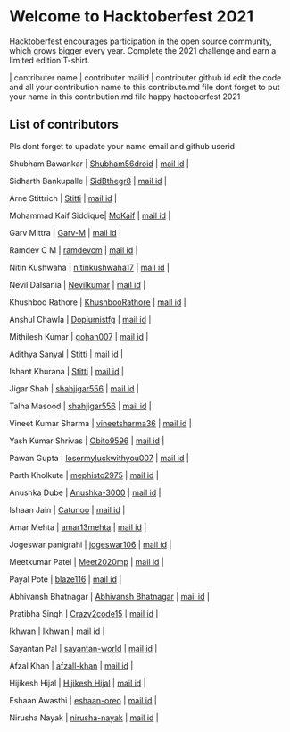 <h1>Welcome to Hacktoberfest 2021</h1>
<p>Hacktoberfest encourages participation in the open source community, which grows bigger every year. Complete the 2021 challenge and earn a limited edition T-shirt.</p>
| contributer name | contributer mailid | contributer github id
edit the code and  all your contribution name to this contribute.md file
dont forget to put your name in  this contribution.md file
happy hactoberfest 2021
<h2>List of contributors</h2>
<p>Pls dont forget to upadate your name email and github userid</p>
<p>Shubham Bawankar | <a href="https://github.com/Shubham56-droid">Shubham56droid</a>  | <a href="shubhambawankar735@gmail.com">mail id</a> |</p>
<p>Sidharth Bankupalle | <a href="https://github.com/SidBthegr8">SidBthegr8</a>  | <a href="bankupallesidharth@gmail.com">mail id</a> |</p>
<p>Arne Stittrich | <a href="https://github.com/Stitti">Stitti</a>  | <a href="arnestittrich@gmail.com">mail id</a> |</p>
<p>Mohammad Kaif Siddique| <a href="https://github.com/MoKaif">MoKaif</a>  | <a href="kaif44jr@gmail.com">mail id</a> |</p>
<p>Garv Mittra | <a href="https://github.com/Garv-M">Garv-M</a>  | <a href="garvmittra20@gmail.com">mail id</a> |</p>
<p>Ramdev C M | <a href="https://github.com/ramdevcm">ramdevcm</a>  | <a href="ramdevcm@gmail.com">mail id</a> |</p>
<p>Nitin Kushwaha | <a href="https://github.com/nitinkushwaha17">nitinkushwaha17</a>  | <a href="nk17oct@gmail.com">mail id</a> |</p>
<p>Nevil Dalsania | <a href="https://github.com/Nevilkumar">Nevilkumar</a>  | <a href="nevil.patel.1906@gmail.com">mail id</a> |</p>
<p>Khushboo Rathore | <a href="https://github.com/Khushboorathore10">KhushbooRathore</a>  | <a href="khushboorathore555@gmail.com">mail id</a> |</p>
<p>Anshul Chawla | <a href="https://github.com/Dopiumistfg">Dopiumistfg</a>  | <a href="anshul@packtest.com">mail id</a> |</p>
<p>Mithilesh Kumar | <a href="https://github.com/gohan007">gohan007</a>  | <a href="kumarmithilesh.1010@gmail.com">mail id</a> |</p>
<p>Adithya Sanyal | <a href="https://github.com/AdithyaSanyal">Stitti</a>  | <a href="adithyasanyal@gmail.com">mail id</a> |</p>
<p>Ishant Khurana | <a href="https://github.com/Ishantkhurana">Stitti</a>  | <a href="ishantkhurana73@gmail.com">mail id</a> |</p>
<p>Jigar Shah | <a href="https://github.com/shahjigar556">shahjigar556</a>  | <a href="shahjigar185@gmail.com">mail id</a> |</p>
<p>Talha Masood | <a href="https://github.com/talhamasoodme">shahjigar556</a>  | <a href="talhamasood7777@gmail.com">mail id</a> |</p>
<p>Vineet Kumar Sharma | <a href="https://github.com/vineetsharma36">vineetsharma36</a>  | <a href="sharmavineet492@gmail.com@gmail.com">mail id</a> |</p>
<p>Yash Kumar Shrivas | <a href="https://github.com/Obito9596">Obito9596</a>  | <a href="yashkshrivas1234@gmail.com">mail id</a> |</p>
<p>Pawan Gupta | <a href="https://github.com/losermyluckwithyou007">losermyluckwithyou007</a> | <a href="losermyluckwithyou007@gmail.com">mail id</a> |</p>
<p>Parth Kholkute | <a href="https://github.com/mephisto2975">mephisto2975</a> | <a href="pkholkute9@gmail.com">mail id</a> |</p>
<p>Anushka Dube | <a href="https://github.com/Anushka-3000">Anushka-3000</a> | <a href="anushkadube1512@gmail.com">mail id</a> |</p>
<p>Ishaan Jain | <a href="https://github.com/Catunoo">Catunoo</a> | <a href="buno.snow@gmail.com">mail id</a> |</p>
<p>Amar Mehta | <a href="https://github.com/amar13mehta">amar13mehta</a>  | <a href="amar13iam@gmail.com">mail id</a> |</p>
<p>Jogeswar panigrahi | <a href="https://github.com/jogeswar106">jogeswar106</a> | <a href="jogeshwarpanigrahigmail.com">mail id</a> |</p>
<p>Meetkumar Patel | <a href="https://github.com/Meet2020mp">Meet2020mp</a> | <a href="meet2020mp@gmail.com">mail id</a> |</p>
<p>Payal Pote | <a href="https://github.com/blaze116">blaze116</a> | <a href="payapote2002@gmail.com">mail id</a> |</p>
<p>Abhivansh Bhatnagar | <a href="https://github.com/AbhivanshBhatnagar">Abhivansh Bhatnagar</a>  | <a href="bhatnagar1102abhivansh@gmail.com">mail id</a> |</p>
<p>Pratibha Singh | <a href="https://github.com/Crazy2code15">Crazy2code15</a> | <a href="singhpratibha433@gmail.com">mail id</a> |</p>
<p>Ikhwan | <a href="https://github.com/NurIkhwanAnnafis">Ikhwan</a> | <a href="nur.ikhwan.annafis@gmail.com">mail id</a> |</p>
<p>Sayantan Pal | <a href="https://github.com/sayantan-world">sayantan-world</a> | <a href="sayantan.world98@gmail.com">mail id</a> | </p>
<p>Afzal Khan | <a href="https://github.com/afzall-khan">afzall-khan</a>  | <a href="afzalkhan.lma@gmail.com">mail id</a> |</p>
<p>Hijikesh Hijal | <a href="https://github.com/hijal">Hijikesh Hijal</a>  | <a href="imh1j4l@gmail.com">mail id</a> |</p>
<p>Eshaan Awasthi | <a href="https://github.com/eshaan-oreo">eshaan-oreo</a>  | <a href="eshaanawasthi24@gmail.com">mail id</a> |</p>
<p>Nirusha Nayak | <a href="https://github.com/nirushanayak">nirusha-nayak</a>  | <a href="nirushanayak31@gmail.com">mail id</a> |</p>
